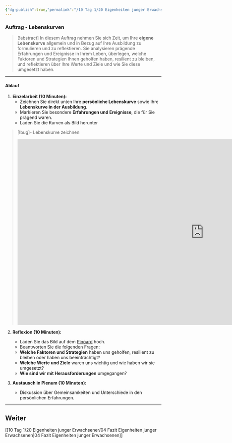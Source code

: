 ```yaml
---
{"dg-publish":true,"permalink":"/10 Tag 1/20 Eigenheiten junger Erwachsener/03 Lebenskurven/"}
---
```


### Auftrag - Lebenskurven

>[!abstract] In diesem Auftrag nehmen Sie sich Zeit, um Ihre **eigene Lebenskurve** allgemein und in Bezug auf Ihre Ausbildung zu formulieren und zu reflektieren. Sie analysieren prägende Erfahrungen und Ereignisse in Ihrem Leben, überlegen, welche Faktoren und Strategien Ihnen geholfen haben, resilient zu bleiben, und reflektieren über Ihre Werte und Ziele und wie Sie diese umgesetzt haben.

---
#### Ablauf

1. **Einzelarbeit (10 Minuten):**
   - Zeichnen Sie direkt unten Ihre **persönliche Lebenskurve** sowie Ihre **Lebenskurve in der Ausbildung**.
   - Markieren Sie besondere **Erfahrungen und Ereignisse**, die für Sie prägend waren.
   - Laden Sie die Kurven als Bild herunter

>[!bug]- Lebenskurve zeichnen
><iframe src="https://bbk-bbw.github.io/canvas/" style="border:0px #ffffff none;" name="myiFrame" scrolling="yes" frameborder="1" marginheight="0px" marginwidth="0px" height="600px" width="1200px" allowfullscreen></iframe>

2. **Reflexion (10 Minuten):**
   - Laden Sie das Bild auf dem [Pinoard](https://tools.fobizz.com/pinboard/public_boards/9e2b1468-0647-47c6-b231-a5f726a263e3?token=20fd63b256f523a40e0400f65ddea8f9) hoch.
   - Beantworten Sie die folgenden Fragen:
	- **Welche Faktoren und Strategien** haben uns geholfen, resilient zu bleiben oder haben uns beeinträchtigt?
	- **Welche Werte und Ziele** waren uns wichtig und wie haben wir sie umgesetzt?
	- **Wie sind wir mit Herausforderungen** umgegangen?

3. **Austausch in Plenum (10 Minuten):**
   - Diskussion über Gemeinsamkeiten und Unterschiede in den persönlichen Erfahrungen.

---

## Weiter
[[10 Tag 1/20 Eigenheiten junger Erwachsener/04 Fazit Eigenheiten junger Erwachsenen\|04 Fazit Eigenheiten junger Erwachsenen]]